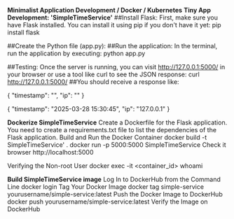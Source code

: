 **Minimalist Application Development / Docker / Kubernetes**
**Tiny App Development: 'SimpleTimeService'**
##Install Flask: First, make sure you have Flask installed. You can install it using pip if you don't have it yet:
pip install flask

##Create the Python file (app.py):
##Run the application: In the terminal, run the application by executing:
python app.py

##Testing: Once the server is running, you can visit http://127.0.0.1:5000/ in your browser or use a tool like curl to see the JSON response:
curl http://127.0.0.1:5000/
##You should receive a response like:

{
  "timestamp": "<current date and time>",
  "ip": "<the IP address of the visitor>"
}

{
  "timestamp": "2025-03-28 15:30:45",
  "ip": "127.0.0.1"
}


**Dockerize SimpleTimeService**
Create a Dockerfile for the Flask application.
You need to create a requirements.txt file to list the dependencies of the Flask application. 
Build and Run the Docker Container
docker build -t SimpleTimeService' .
docker run -p 5000:5000 SimpleTimeService
Check it browser http://localhost:5000

Verifying the Non-root User
docker exec -it <container_id> whoami

**Build SimpleTimeService image**
Log In to DockerHub from the Command Line
docker login
Tag Your Docker Image
docker tag simple-service yourusername/simple-service:latest
Push the Docker Image to DockerHub
docker push yourusername/simple-service:latest
Verify the Image on DockerHub

